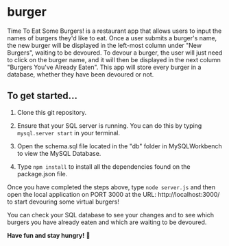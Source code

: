 # burger

Time To Eat Some Burgers! is a restaurant app that allows users to input the names of burgers they'd like to eat.  Once a user submits a burger's name, the new burger will be displayed in the left-most column under "New Burgers", waiting to be devoured.  To devour a burger, the user will just need to click on the burger name, and it will then be displayed in the next column "Burgers You've Already Eaten".  This app will store every burger in a database, whether they have been devoured or not.

## To get started...

1. Clone this git repository. 

2. Ensure that your SQL server is running. You can do this by typing `mysql.server start` in your terminal.

3. Open the schema.sql file located in the "db" folder in MySQLWorkbench to view the MySQL Database.  

3. Type `npm install` to install all the dependencies found on the package.json file.

Once you have completed the steps above, type `node server.js` and then open the local application on PORT 3000 at the URL: http://localhost:3000/ to start devouring some virtual burgers!  

You can check your SQL database to see your changes and to see which burgers you have already eaten and which are waiting to be devoured.  

**Have fun and stay hungry!** :hamburger: